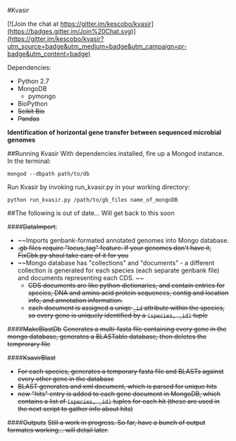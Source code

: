 #Kvasir

[![Join the chat at https://gitter.im/kescobo/kvasir](https://badges.gitter.im/Join%20Chat.svg)](https://gitter.im/kescobo/kvasir?utm_source=badge&utm_medium=badge&utm_campaign=pr-badge&utm_content=badge)

Dependencies:
* Python 2.7
* MongoDB
  * pymongo
* BioPython
* ~~Scikit Bio~~
* ~~Pandas~~

**Identification of horizontal gene transfer between sequenced microbial genomes**

##Running Kvasir
With dependencies installed, fire up a Mongod instance. In the terminal:

`mongod --dbpath path/to/db`

Run Kvasir by invoking run_kvasir.py in your working directory:

`python run_kvasir.py /path/to/gb_files name_of_mongoDB`

##The following is out of date... Will get back to this soon

####~~DataImport~~:
* ~~Imports genbank-formated annotated genomes into Mongo database.
* ~~.gb files require "locus_tag" feature. If your genomes don't have it, FixGbk.py shoul take care of it for you~~
* ~~Mongo database has "collections" and "documents" - a different collection is generated for each species (each separate genbank file) and documents representing each CDS. ~~
    * ~~CDS documents are like python dictionaries, and contain entries for species, DNA and amino acid protein sequences, contig and location info, and annotation information.~~
    * ~~each document is assigned a uniqe `_id` attribute within the species, so every gene is uniquely identified by a `(species, _id)` tuple~~

####~~MakeBlastDb~~
~~Generates a multi-fasta file containing every gene in the mongo database, generates a BLASTable database, then deletes the temprorary file~~

####~~KsavirBlast~~
* ~~For each species, generates a temporary fasta file and BLASTs against every other gene in the database~~
* ~~BLAST generates and xml document, which is parsed for unique hits~~
* ~~new "hits" entry is added to each gene document in MongoDB, which contains a list of `(species, _id)` tuples for each hit (these are used in the next script to gather info about hits)~~

####~~Outputs~~
~~Still a work in progress. So far, have a bunch of output formates working... will detail later.~~
